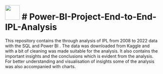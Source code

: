 # 
# <img src="https://user-images.githubusercontent.com/108053296/185796010-17140d50-39bc-4ff5-a88b-e308a734de10.gif" width="48" height="48" >  # Power-BI-Project-End-to-End-IPL-Analysis

This repository contains the through analysis of IPL from 2008 to 2022 data with the SQL and Power BI . The data was downloaded from Kaggle and with a bit of cleaning was made suitable for the analysis. It also contains the important insights and the conclusions which is evident from the analysis. For better understanding and visualisation of insights some of the analysis was also accompanied with charts.
